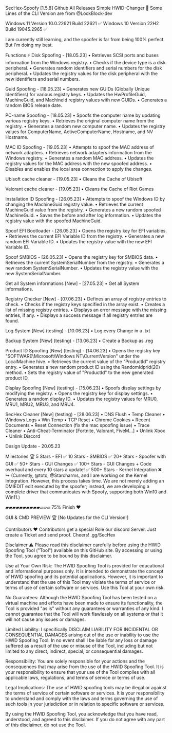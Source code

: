 SecHex-Spoofy [1.5.8] Github All Releases
Simple HWID-Changer 🔑︎ Some Lines of the CLI Version are from @LockBlock-dev

Windows 11 Version 10.0.22621 Build 22621 ✅
Windows 10 Version 22H2 Build 19045.2965 ✅

I am currently still learning, and the spoofer is far from being 100% perfect. But I'm doing my best.

Functions ⚡
Disk Spoofing - [18.05.23]
• Retrieves SCSI ports and buses information from the Windows registry.
• Checks if the device type is a disk peripheral.
• Generates random identifiers and serial numbers for the disk peripheral.
• Updates the registry values for the disk peripheral with the new identifiers and serial numbers.

Guid Spoofing - [18.05.23]
• Generates new GUIDs (Globally Unique Identifiers) for various registry keys.
• Updates the HwProfileGuid, MachineGuid, and MachineId registry values with new GUIDs.
• Generates a random BIOS release date.

PC-name Spoofing - [18.05.23]
• Spoofs the computer name by updating various registry keys.
• Retrieves the original computer name from the registry.
• Generates a random new computer name.
• Updates the registry values for ComputerName, ActiveComputerName, Hostname, and NV Hostname.

MAC ID Spoofing - [19.05.23]
• Attempts to spoof the MAC address of network adapters.
• Retrieves network adapters information from the Windows registry.
• Generates a random MAC address.
• Updates the registry values for the MAC address with the new spoofed address.
• Disables and enables the local area connection to apply the changes.

Ubisoft cache cleaner - [19.05.23]
• Cleans the Cache of Ubisoft

Valorant cache cleaner - [19.05.23]
• Cleans the Cache of Riot Games

Installation ID Spoofing - [26.05.23] • Attempts to spoof the Windows ID by changing the MachineGuid registry value.
• Retrieves the current MachineGuid value from the registry.
• Generates a new random spoofed MachineGuid.
• Saves the before and after log information.
• Updates the registry value with the spoofed MachineGuid.

Spoof EFI Bootloader - [26.05.23]
• Opens the registry key for EFI variables.
• Retrieves the current EFI Variable ID from the registry.
• Generates a new random EFI Variable ID.
• Updates the registry value with the new EFI Variable ID.

Spoof SMBIOS - [26.05.23]
• Opens the registry key for SMBIOS data.
• Retrieves the current SystemSerialNumber from the registry.
• Generates a new random SystemSerialNumber.
• Updates the registry value with the new SystemSerialNumber.

Get all System informations [New] - [27.05.23]
• Get all System informations.

Registry Checker [New] - [07.06.23]
• Defines an array of registry entries to check.
• Checks if the registry keys specified in the array exist.
• Creates a list of missing registry entries.
• Displays an error message with the missing entries, if any.
• Displays a success message if all registry entries are found.

Log System [New] (testing) - [10.06.23]
• Log every Change in a .txt

Backup System [New] (testing) - [13.06.23]
• Create a Backup as .reg

Product ID Spoofing [New] (testing) - [14.06.23]
• Opens the registry key "SOFTWARE\Microsoft\Windows NT\CurrentVersion" under the LocalMachine hive.
• Retrieves the current value of the "ProductId" registry entry.
• Generates a new random product ID using the RandomIdprid(20) method.
• Sets the registry value of "ProductId" to the new generated product ID.

Display Spoofing [New] (testing) - [15.06.23]
• Spoofs display settings by modifying the registry.
• Opens the registry key for display settings.
• Generates a random display ID.
• Updates the registry values for MRU0, MRU1, MRU2, MRU3, and MRU4.

SecHex Cleaner [New] (testing) - [28.06.23]
• DNS Flush
• Temp Cleaner
• Windows Logs • Win Temp
• TCP Reset
• Chrome Cookies
• Recent Documents
• Reset Connection (fix the mac spoofing issue)
• Trace Cleaner
• Anti-Cheat-Terminator [Fortnite, Valorant, FiveM...]
• Unlink Xbox
• Unlink Discord

Design Update - 20.05.23

Milestones 🏆
5 Stars - EFI ✅
10 Stars - SMBIOS ✅
20+ Stars - Spoofer with GUI ✅
50+ Stars - GUI Changes ✅
100+ Stars - GUI Changes + Code overhaul and every 10 stars a update! ✅
500+ Stars - Kernel Integration ❌
↳ (Currently, @toto, @Starcharms, and I are working on the Kernel Integration. However, this process takes time. We are not merely adding an DMIEDIT edit executed by the spoofer; instead, we are developing a complete driver that communicates with Spoofy, supporting both Win10 and Win11.)

▰▰▰▰▰▰▰▰▰▰▱▱▱ 75% Finish ❤️

GUI & CMD PREVIEW 🏆
[No Updates for the CLI Version!]





Contributors ❤️
Contributors get a special Role our discord Server. Just create a Ticket and send proof.
Cheers! .gg/SecHex

Disclaimer ⚠️
Please read this disclaimer carefully before using the HWID Spoofing Tool ("Tool") available on this GitHub site. By accessing or using the Tool, you agree to be bound by this disclaimer.

Use at Your Own Risk: The HWID Spoofing Tool is provided for educational and informational purposes only. It is intended to demonstrate the concept of HWID spoofing and its potential applications. However, it is important to understand that the use of this Tool may violate the terms of service or terms of use of certain software or services. Use this Tool at your own risk.

No Guarantees: Although the HWID Spoofing Tool has been tested on a virtual machine and efforts have been made to ensure its functionality, the Tool is provided "as is" without any guarantees or warranties of any kind. I cannot guarantee that the Tool will work flawlessly on all systems or that it will not cause any issues or damages.

Limited Liability: I specifically DISCLAIM LIABILITY FOR INCIDENTAL OR CONSEQUENTIAL DAMAGES arising out of the use or inability to use the HWID Spoofing Tool. In no event shall I be liable for any loss or damage suffered as a result of the use or misuse of the Tool, including but not limited to any direct, indirect, special, or consequential damages.

Responsibility: You are solely responsible for your actions and the consequences that may arise from the use of the HWID Spoofing Tool. It is your responsibility to ensure that your use of the Tool complies with all applicable laws, regulations, and terms of service or terms of use.

Legal Implications: The use of HWID spoofing tools may be illegal or against the terms of service of certain software or services. It is your responsibility to understand and comply with the laws and terms governing the use of such tools in your jurisdiction or in relation to specific software or services.

By using the HWID Spoofing Tool, you acknowledge that you have read, understood, and agreed to this disclaimer. If you do not agree with any part of this disclaimer, do not use the Tool.
